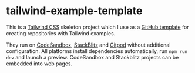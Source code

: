 # tailwind-example-template

This is a [Tailwind CSS](https://tailwindcss.com/) skeleton project which I use as a [GitHub template](https://docs.github.com/en/repositories/creating-and-managing-repositories/creating-a-repository-from-a-template) for creating repositories with Tailwind examples.

They run on [CodeSandbox](https://codesandbox.io/), [StackBlitz](https://stackblitz.com/) and [Gitpod](https://www.gitpod.io) without additional configuration. All platforms install dependencies automatically, run `npm run dev` and launch a preview. CodeSandbox and Stackblitz projects can be embedded into web pages.
